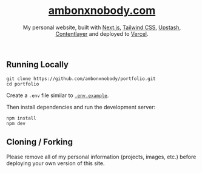 <div align="center">
    <a href="https://ambonxnobody.com"><h1 align="center">ambonxnobody.com</h1></a>

My personal website, built with [Next.js](https://nextjs.org/), [Tailwind CSS](https://tailwindcss.com/), [Upstash](https://upstash.com?ref=ambonxnobody.com), [Contentlayer](https://www.contentlayer.dev/) and deployed to [Vercel](https://vercel.com/).

</div>

<br/>


[//]: # ([![Deploy with Vercel]&#40;https://vercel.com/button&#41;]&#40;https://vercel.com/new/upstash/clone?demo-title=Next.js%20Portfolio%20with%20Pageview%20Counter&demo-description=Portfolio%20site%20with%20pageview%20counter%2C%20built%20with%20Next.js%2013%20App%20Router%2C%20Contentlayer%2C%20and%20Upstash%20Redis.&demo-url=https%3A%2F%2Fchronark.com%2F&demo-image=%2F%2Fimages.ctfassets.net%2Fe5382hct74si%2F1DA8n5a6WaP9p1FXf9LmUY%2Fc6264fa2732355787bf657df92dda8a1%2FCleanShot_2023-04-17_at_14.17.37.png&project-name=Next.js%20Portfolio%20with%20Pageview%20Counter&repository-name=nextjs-portfolio-pageview-counter&repository-url=https%3A%2F%2Fgithub.com%2Fchronark%2Fchronark.com&from=templates&integration-ids=oac_V3R1GIpkoJorr6fqyiwdhl17&#41;)

## Running Locally


```sh-session
git clone https://github.com/ambonxnobody/portfolio.git
cd portfolio
```


Create a `.env` file similar to [`.env.example`](https://github.com/ambonxnobody/portfolio/blob/main/.env.example).

Then install dependencies and run the development server:
```sh-session
npm install
npm dev
```


## Cloning / Forking

Please remove all of my personal information (projects, images, etc.) before deploying your own version of this site.
